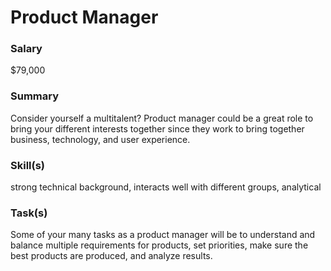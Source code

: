 #   Product Manager

### Salary
$79,000  

### Summary
Consider yourself a multitalent? Product manager could be a great role to bring your different interests together since they work to bring together business, technology, and user experience.  

### Skill(s)
strong technical background, interacts well with different groups, analytical  

### Task(s)
Some of your many tasks as a product manager will be to understand and balance multiple requirements for products, set priorities, make sure the best products are produced, and analyze results.
